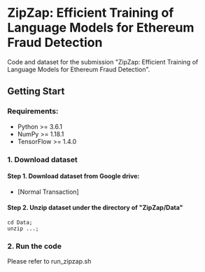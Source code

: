 
# ZipZap: Efficient Training of Language Models for Ethereum Fraud Detection

Code and dataset for the submission "ZipZap: Efficient Training of Language Models for Ethereum Fraud Detection".

## Getting Start
### Requirements:
* Python >= 3.6.1
* NumPy >= 1.18.1
* TensorFlow >= 1.4.0

###  1. Download dataset 

#### Step 1. Download dataset from Google drive:
* [Normal Transaction]

#### Step 2. Unzip dataset under the directory of "ZipZap/Data"
``` 
cd Data;
unzip ...;
``` 

### 2. Run the code

Please refer to run_zipzap.sh
